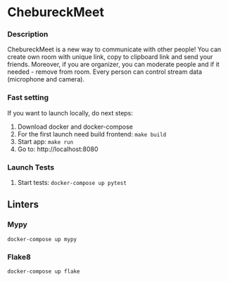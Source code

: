 # ChebureckMeet

### Description
ChebureckMeet is a new way to communicate with other people!
You can create own room with unique link, copy to clipboard link and send your friends.
Moreover, if you are organizer, you can moderate people and if it needed - remove from room.
Every person can control stream data (microphone and camera).


### Fast setting
If you want to launch locally, do next steps:
1. Download docker and docker-compose
2. For the first launch need build frontend: ```make build```
3. Start app: ```make run```
3. Go to: http://localhost:8080

### Launch Tests
1. Start tests: ```docker-compose up pytest```

## Linters
### Mypy
```docker-compose up mypy```


### Flake8
```docker-compose up flake```
